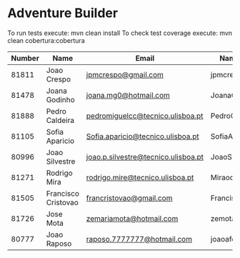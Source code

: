 # Adventure Builder

To run tests execute: mvn clean install
To check test coverage execute: mvn clean cobertura:cobertura

|   Number   |          Name           |            Email        |   Name GitHUb  | Grupo |
| ---------- | ----------------------- | ----------------------- | ---------------| ----- |
| 81811      |   Joao Crespo           | jpmcrespo@gmail.com     | jpmcrespo      |   1   |
| 81478      |   Joana Godinho         | joana.mg0@hotmail.com   | JoanaGodinho   |   2   |
| 81888      |   Pedro Caldeira        | pedromiguelcc@tecnico.ulisboa.pt|PedroCaldeira|   3   |
| 81105      |   Sofia Aparicio        | Sofia.aparicio@tecnico.ulisboa.pt|SofiaAparicio|   4   |
| 80996      |   Joao Silvestre        | joao.p.silvestre@tecnico.ulisboa.pt|JoaoSilvestre95|   5   |
| 81271      |   Rodrigo Mira          | rodrigo.mire@tecnico.ulisboa.pt | MiraodaSilva |   6   |
| 81505      |   Francisco Cristovao   | francristovao@gmail.com | FranciscoCristovao |   7   |
| 81726      |   Jose Mota             | zemariamota@hotmail.com |zemota1         |   8   |
| 80777      |   Joao Raposo           | raposo.7777777@hotmail.com|joaoafonsoraposo |   9   |
